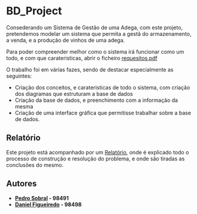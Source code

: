 # BD_Project

Consederando um Sistema de Gestão de uma Adega, com este projeto, pretendemos modelar um sistema que permita a gestã do armazenamento,
a venda, e a produção de vinhos de uma adega.

Para poder compreender melhor como o sistema irá funcionar como um todo, e com que carateristicas, abrir o ficheiro [requesitos.pdf](./requesitos.pdf)

O trabalho foi em várias fazes, sendo de destacar especialmente as seguintes:
- Criação dos conceitos, e carateristicas de todo o sistema, com criação dos diagramas que estruturam a base de dados
- Criação da base de dados, e preenchimento com a informação da mesma
- Criação de uma interface gráfica que permitisse trabalhar sobre a base de dados.

## Relatório

Este projeto está acompanhado por um [Relatório](./Relatorio/RelatórioBD.pdf), onde é explicado todo o processo de construção e resolução do problema, 
e onde são tiradas as conclusões do mesmo.

## Autores
 - **[Pedro Sobral](https://github.com/TheScorpoi) - 98491**
 - **[Daniel Figueiredo](https://github.com/daniff15) - 98498**
